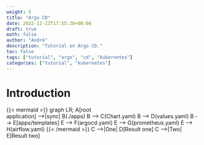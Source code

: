 ```yaml
---
weight: 5
title: "Argo CD"
date: 2022-12-22T17:55:28+08:00
draft: true
math: false
author: "André"
description: "Tutorial on Argo CD."
toc: false
tags: ["tutorial", "argo", "cd", "kubernetes"]
categories: ["tutorial", "kubernetes"]
---
```


# Introduction

{{< mermaid >}}
graph LR;
    A[root <br> application] -->|sync| B(./apps)
    B --> C(Chart.yaml)
    B --> D(values.yaml)
    B --> E[apps/templates]
    E --> F(argocd.yaml)
    E --> G(prometheus.yaml)
    E --> H(airflow.yaml)
{{< /mermaid >}}
    C -->|One| D[Result one]
    C -->|Two| E[Result two]